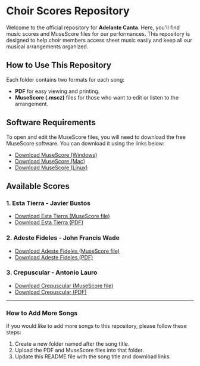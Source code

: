 # Choir Scores Repository

Welcome to the official repository for **Adelante Canta**. Here, you'll find music scores and MuseScore files for our performances. This repository is designed to help choir members access sheet music easily and keep all our musical arrangements organized.

## How to Use This Repository

Each folder contains two formats for each song:
- **PDF** for easy viewing and printing.
- **MuseScore (.mscz)** files for those who want to edit or listen to the arrangement.

## Software Requirements

To open and edit the MuseScore files, you will need to download the free MuseScore software. You can download it using the links below:

- [Download MuseScore (Windows)](https://musescore.org/en/download#windows)
- [Download MuseScore (Mac)](https://musescore.org/en/download#mac)
- [Download MuseScore (Linux)](https://musescore.org/en/download#linux)

## Available Scores

### 1. Esta Tierra - Javier Bustos

- [Download Esta Tierra (MuseScore file)](https://github.com/cheche200/adelante_canta/blob/main/scores/esta_tierra/Esta%20Tierra.mscz)
- [Download Esta Tierra (PDF)](https://github.com/cheche200/adelante_canta/blob/main/scores/esta_tierra/busto-esta%20tierra%20(1).pdf)

### 2. Adeste Fideles - John Francis Wade

- [Download Adeste Fideles (MuseScore file)](https://github.com/cheche200/adelante_canta/blob/main/scores/adeste_fideles/Adeste_Fideles_-_John_Francis_Wade.mscz)
- [Download Adeste Fideles (PDF)](https://github.com/cheche200/adelante_canta/blob/main/scores/adeste_fideles/Adeste_Fideles__John_Rieding.pdf)

### 3. Crepuscular - Antonio Lauro

- [Download Crepuscular (MuseScore file)](https://github.com/cheche200/adelante_canta/blob/main/scores/crepuscular/Crepuscular.mscz)
- [Download Crepuscular (PDF)](https://github.com/cheche200/adelante_canta/blob/main/scores/crepuscular/Crepuscular.pdf)
---

### How to Add More Songs

If you would like to add more songs to this repository, please follow these steps:
1. Create a new folder named after the song title.
2. Upload the PDF and MuseScore files into that folder.
3. Update this README file with the song title and download links.

